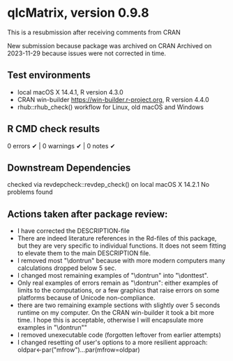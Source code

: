 # qlcMatrix, version 0.9.8

This is a resubmission after receiving comments from CRAN

New submission because package was archived on CRAN
Archived on 2023-11-29 because issues were not corrected in time.

## Test environments
* local macOS X 14.4.1, R version 4.3.0
* CRAN win-builder https://win-builder.r-project.org, R version 4.4.0
* rhub::rhub_check() workflow for Linux, old macOS and Windows

## R CMD check results
0 errors ✔ | 0 warnings ✔ | 0 notes ✔

## Downstream Dependencies
checked via revdepcheck::revdep_check() on local macOS X 14.2.1
No problems found

## Actions taken after package review:

- I have corrected the DESCRIPTION-file
- There are indeed literature references in the Rd-files of this package, but they are very specific to individual functions. It does not seem fitting to elevate them to the main DESCRIPTION file.
- I removed most "\dontrun" because with more modern computers many calculations dropped below 5 sec.
- I changed most remaining examples of "\dontrun" into "\donttest". 
- Only real examples of errors remain as "\dontrun": either examples of limits to the computations, or a few graphics that raise errors on some platforms because of Unicode non-compliance.
- there are two remaining example sections with slightly over 5 seconds runtime on my computer. On the CRAN win-builder it took a bit more time. I hope this is acceptable, otherwise I will encapsulate more examples in "\dontrun""
- I removed unexecutable code (forgotten leftover from earlier attempts)
- I changed resetting of user's options to a more resilient approach: oldpar<-par("mfrow")...par(mfrow=oldpar)
